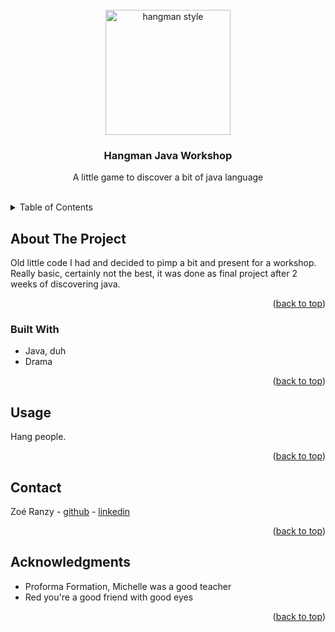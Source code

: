 <div id="top"></div>



<!-- PROJECT LOGO -->
<br />
<div align="center">
  <img src="http://vignette4.wikia.nocookie.net/austinally/images/c/ce/Hangman_game.png/revision/latest?cb=20140725033826" alt="hangman style" height="200px">

  <h3>Hangman Java Workshop</h3>

  <p>
    A little game to discover a bit of java language
    <br />
    <br />
  </p>
</div>



<!-- TABLE OF CONTENTS -->
<details>
  <summary>Table of Contents</summary>
  <ol>
    <li>
      <a href="#about-the-project">About The Project</a>
      <ul>
        <li><a href="#built-with">Built With</a></li>
      </ul>
    </li>
    <li><a href="#usage">Usage</a></li>
    <li><a href="#contact">Contact</a></li>
    <li><a href="#acknowledgments">Acknowledgments</a></li>
  </ol>
</details>



<!-- ABOUT THE PROJECT -->
## About The Project

Old little code I had and decided to pimp a bit and present for a workshop.  
Really basic, certainly not the best, it was done as final project after 2 weeks of discovering java.  

<p align="right">(<a href="#top">back to top</a>)</p>

### Built With

* Java, duh
* Drama

<p align="right">(<a href="#top">back to top</a>)</p>



<!-- USAGE EXAMPLES -->
## Usage

Hang people.

<p align="right">(<a href="#top">back to top</a>)</p>



<!-- CONTACT -->
## Contact

Zoé Ranzy - [github](https://github.com/hawkstan) - [linkedin](https://www.linkedin.com/in/z-m-ranzy/)

<p align="right">(<a href="#top">back to top</a>)</p>



<!-- ACKNOWLEDGMENTS -->
## Acknowledgments

* Proforma Formation, Michelle was a good teacher
* Red you're a good friend with good eyes

<p align="right">(<a href="#top">back to top</a>)</p>



<!-- MARKDOWN LINKS & IMAGES -->
